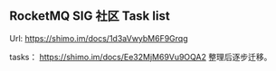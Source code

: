RocketMQ SIG 社区 Task list
--------------------------
Url:
https://shimo.im/docs/1d3aVwybM6F9Grqg

tasks：
https://shimo.im/docs/Ee32MjM69Vu9OQA2
整理后逐步迁移。
